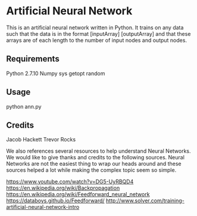 # Artificial Neural Network

This is an artificial neural network written in Python. It trains on any data such that the 
data is in the format [inputArray] [outputArray] and that these arrays are of each length 
to the number of input nodes and output nodes.

## Requirements
Python 2.7.10
Numpy
sys
getopt
random

## Usage

python ann.py <inputFilePath> <numberOfHiddenNodes> <holdOutPercent>

## Credits

Jacob Hackett
Trevor Rocks

We also references several resources to help understand Neural Networks. We would like to
give thanks and credits to the following sources. Neural Networks are not the easiest thing
to wrap our heads around and these sources helped a lot while making the complex topic seem
so simple.

https://www.youtube.com/watch?v=DG5-UyRBQD4
https://en.wikipedia.org/wiki/Backpropagation
https://en.wikipedia.org/wiki/Feedforward_neural_network
https://databoys.github.io/Feedforward/
http://www.solver.com/training-artificial-neural-network-intro
